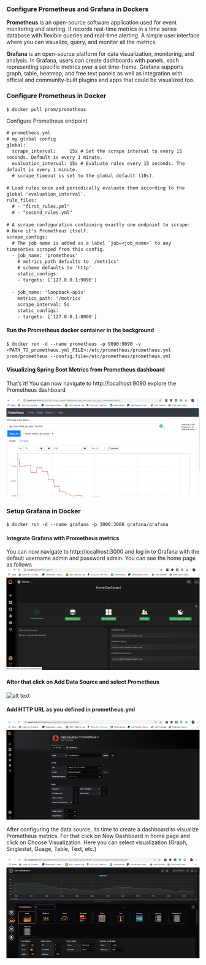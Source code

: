 ### Configure Prometheus and Grafana in Dockers
**Prometheus** is an open-source software application used for event monitoring and alerting. It records real-time metrics in a time series database with flexible queries and real-time alerting. A simple user interface where you can visualize, query, and monitor all the metrics.

**Grafana** is an open-source platform for data visualization, monitoring, and analysis. In Grafana, users can create dashboards with panels, each representing specific metrics over a set time-frame. Grafana supports graph, table, heatmap, and free text panels as well as integration with official and community-built plugins and apps that could be visualized too.

### Configure Prometheus in Docker

```
$ docker pull prom/prometheus
```
Configure Prometheus endpoint
```
# prometheus.yml
# my global config
global:
  scrape_interval:     15s # Set the scrape interval to every 15 seconds. Default is every 1 minute.
  evaluation_interval: 15s # Evaluate rules every 15 seconds. The default is every 1 minute.
  # scrape_timeout is set to the global default (10s).

# Load rules once and periodically evaluate them according to the global 'evaluation_interval'.
rule_files:
  # - "first_rules.yml"
  # - "second_rules.yml"

# A scrape configuration containing exactly one endpoint to scrape:
# Here it's Prometheus itself.
scrape_configs:
  # The job name is added as a label `job=<job_name>` to any timeseries scraped from this config.
  - job_name: 'prometheus'
    # metrics_path defaults to '/metrics'
    # scheme defaults to 'http'.
    static_configs:
    - targets: ['127.0.0.1:9090']

  - job_name: 'loopback-apis'
    metrics_path: '/metrics'
    scrape_interval: 5s
    static_configs:
    - targets: ['127.0.0.1:8000']
```
#### Run the Prometheus docker container in the background
```
$ docker run -d --name prometheus -p 9090:9090 -v <PATH_TO_prometheus.yml_FILE>:/etc/prometheus/prometheus.yml prom/prometheus --config.file=/etc/prometheus/prometheus.yml
```
#### Visualizing Spring Boot Metrics from Prometheus dashboard
That’s it! You can now navigate to http://localhost:9090 explore the Prometheus dashboard

![alt text](https://github.com/inteligeninfosys/ecollect-docs/blob/main/grafana/prometheus_home.png?raw=true)


### Setup Grafana in Docker
```
$ docker run -d --name grafana -p 3000:3000 grafana/grafana
```
#### Integrate Grafana with Prometheus metrics
You can now navigate to http://localhost:3000 and log in to Grafana with the default username admin and password admin. You can see the home page as follows
![alt text](https://github.com/inteligeninfosys/ecollect-docs/blob/main/grafana/grafana_home.png?raw=true)

#### After that click on Add Data Source and select Prometheus

![alt text](https://github.com/inteligeninfosys/ecollect-docs/blob/main/grafana/grafana_datasources.png?raw=true)

#### Add HTTP URL as you defined in prometheus.yml

![alt text](https://github.com/inteligeninfosys/ecollect-docs/blob/main/grafana/grafana_httpurl.png?raw=true)

After configuring the data source, Its time to create a dashboard to visualize Prometheus metrics. For that click on New Dashboard in home page and click on Choose Visualization. Here you can select visualization (Graph, Singlestat, Guage, Table, Text, etc.)

![alt text](https://github.com/inteligeninfosys/ecollect-docs/blob/main/grafana/grafana_visualization.png?raw=true)

